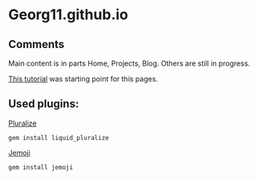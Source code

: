 # Georg11.github.io

## Comments

Main content is in parts Home, Projects, Blog. Others are still in progress.

[This tutorial](http://jmcglone.com/guides/github-pages/) was starting point for this pages.

## Used plugins:

[Pluralize](https://github.com/bdesham/pluralize)
```
gem install liquid_pluralize
```


[Jemoji](https://github.com/jekyll/jemoji)
```
gem install jemoji
```
